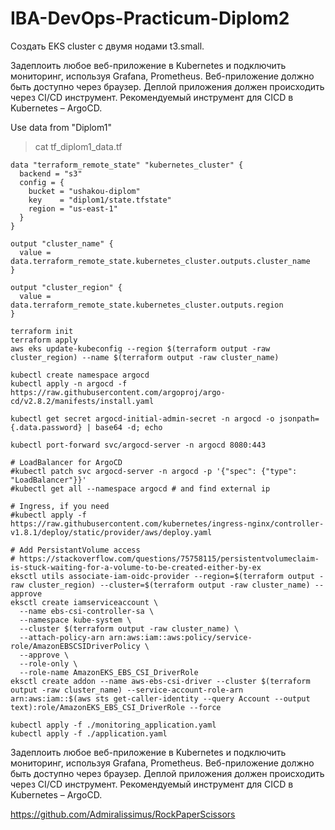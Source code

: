 # IBA-DevOps-Practicum-Diplom2

Создать EKS cluster с двумя нодами t3.small. 

Задеплоить любое веб-приложение в Kubernetes и подключить мониторинг, используя Grafana, Prometheus. 
Веб-приложение должно быть доступно через браузер. 
Деплой приложения должен происходить через CI/CD инструмент. Рекомендуемый инструмент для CICD в Kubernetes – ArgoCD.

Use data from "Diplom1"

> cat tf_diplom1_data.tf
```
data "terraform_remote_state" "kubernetes_cluster" {
  backend = "s3"
  config = {
    bucket = "ushakou-diplom"
    key    = "diplom1/state.tfstate"
    region = "us-east-1"
  }
}

output "cluster_name" {
  value = data.terraform_remote_state.kubernetes_cluster.outputs.cluster_name
}

output "cluster_region" {
  value = data.terraform_remote_state.kubernetes_cluster.outputs.region
}
```
```
terraform init
terraform apply
aws eks update-kubeconfig --region $(terraform output -raw cluster_region) --name $(terraform output -raw cluster_name)
```

```
kubectl create namespace argocd
kubectl apply -n argocd -f https://raw.githubusercontent.com/argoproj/argo-cd/v2.8.2/manifests/install.yaml

kubectl get secret argocd-initial-admin-secret -n argocd -o jsonpath={.data.password} | base64 -d; echo

kubectl port-forward svc/argocd-server -n argocd 8080:443

# LoadBalancer for ArgoCD
#kubectl patch svc argocd-server -n argocd -p '{"spec": {"type": "LoadBalancer"}}'
#kubectl get all --namespace argocd # and find external ip

# Ingress, if you need
#kubectl apply -f https://raw.githubusercontent.com/kubernetes/ingress-nginx/controller-v1.8.1/deploy/static/provider/aws/deploy.yaml

# Add PersistantVolume access
# https://stackoverflow.com/questions/75758115/persistentvolumeclaim-is-stuck-waiting-for-a-volume-to-be-created-either-by-ex
eksctl utils associate-iam-oidc-provider --region=$(terraform output -raw cluster_region) --cluster=$(terraform output -raw cluster_name) --approve
eksctl create iamserviceaccount \
  --name ebs-csi-controller-sa \
  --namespace kube-system \
  --cluster $(terraform output -raw cluster_name) \
  --attach-policy-arn arn:aws:iam::aws:policy/service-role/AmazonEBSCSIDriverPolicy \
  --approve \
  --role-only \
  --role-name AmazonEKS_EBS_CSI_DriverRole
eksctl create addon --name aws-ebs-csi-driver --cluster $(terraform output -raw cluster_name) --service-account-role-arn arn:aws:iam::$(aws sts get-caller-identity --query Account --output text):role/AmazonEKS_EBS_CSI_DriverRole --force

kubectl apply -f ./monitoring_application.yaml
kubectl apply -f ./application.yaml

```
Задеплоить любое веб-приложение в Kubernetes и подключить мониторинг, используя Grafana, Prometheus. 
Веб-приложение должно быть доступно через браузер. 
Деплой приложения должен происходить через CI/CD инструмент. Рекомендуемый инструмент для CICD в Kubernetes – ArgoCD.
 
https://github.com/Admiralissimus/RockPaperScissors

